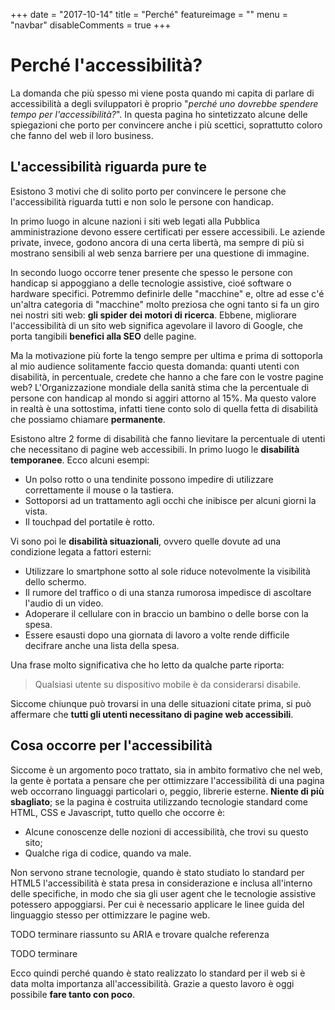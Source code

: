 +++
date = "2017-10-14"
title = "Perché"
featureimage = ""
menu = "navbar"
disableComments = true
+++

# Perché l'accessibilità?

La domanda che più spesso mi viene posta quando mi capita di parlare di accessibilità a degli sviluppatori è proprio "*perché uno dovrebbe spendere tempo per l'accessibilità?*".
In questa pagina ho sintetizzato alcune delle spiegazioni che porto per convincere anche i più scettici, soprattutto coloro che fanno del web il loro business.



## L'accessibilità riguarda pure te

Esistono 3 motivi che di solito porto per convincere le persone che l'accessibilità riguarda tutti e non solo le persone con handicap.

In primo luogo in alcune nazioni i siti web legati alla Pubblica amministrazione devono essere certificati per essere accessibili.
Le aziende private, invece, godono ancora di una certa libertà, ma sempre di più si mostrano sensibili al web senza barriere per una questione di immagine.

In secondo luogo occorre tener presente che spesso le persone con handicap si appoggiano a delle tecnologie assistive, cioé software o hardware specifici.
Potremmo definirle delle "macchine" e, oltre ad esse c'é un'altra categoria di "macchine" molto preziosa che ogni tanto si fa un giro nei nostri siti web: **gli spider dei motori di ricerca**.
Ebbene, migliorare l'accessibilità di un sito web significa agevolare il lavoro di Google, che porta tangibili **benefici alla SEO** delle pagine.

Ma la motivazione più forte la tengo sempre per ultima e prima di sottoporla al mio audience solitamente faccio questa domanda: quanti utenti con disabilità, in percentuale, credete che hanno a che fare con le vostre pagine web?
L'Organizzazione mondiale della sanità stima che la percentuale di persone con handicap al mondo si aggiri attorno al 15%.
Ma questo valore in realtà è una sottostima, infatti tiene conto solo di quella fetta di disabilità che possiamo chiamare **permanente**.

Esistono altre 2 forme di disabilità che fanno lievitare la percentuale di utenti che necessitano di pagine web accessibili.
In primo luogo le **disabilità temporanee**. Ecco alcuni esempi:

- Un polso rotto o una tendinite possono impedire di utilizzare correttamente il mouse o la tastiera.
- Sottoporsi ad un trattamento agli occhi che inibisce per alcuni giorni la vista.
- Il touchpad del portatile è rotto.

Vi sono poi le **disabilità situazionali**, ovvero quelle dovute ad una condizione legata a fattori esterni:

- Utilizzare lo smartphone sotto al sole riduce notevolmente la visibilità dello schermo.
- Il rumore del traffico o di una stanza rumorosa impedisce di ascoltare l'audio di un video.
- Adoperare il cellulare con in braccio un bambino o delle borse con la spesa.
- Essere esausti dopo una giornata di lavoro a volte rende difficile decifrare anche una lista della spesa.

Una frase molto significativa che ho letto da qualche parte riporta:

> Qualsiasi utente su dispositivo mobile è da considerarsi disabile.

Siccome chiunque può trovarsi in una delle situazioni citate prima, si può affermare che **tutti gli utenti necessitano di pagine web accessibili**.



## Cosa occorre per l'accessibilità

Siccome è un argomento poco trattato, sia in ambito formativo che nel web, la gente è portata a pensare che per ottimizzare l'accessibilità di una pagina web occorrano linguaggi particolari o, peggio, librerie esterne.
**Niente di più sbagliato**; se la pagina è costruita utilizzando tecnologie standard come HTML, CSS e Javascript, tutto quello che occorre è:

- Alcune conoscenze delle nozioni di accessibilità, che trovi su questo sito;
- Qualche riga di codice, quando va male.

Non servono strane tecnologie, quando è stato studiato lo standard per HTML5 l'accessibilità è stata presa in considerazione e inclusa all'interno delle specifiche, in modo che sia gli user agent che le tecnologie assistive potessero appoggiarsi.
Per cui è necessario applicare le linee guida del linguaggio stesso per ottimizzare le pagine web.

TODO terminare riassunto su ARIA e trovare qualche referenza




TODO terminare

Ecco quindi perché quando è stato realizzato lo standard per il web si è data molta importanza all'accessibilità.
Grazie a questo lavoro è oggi possibile **fare tanto con poco**.
